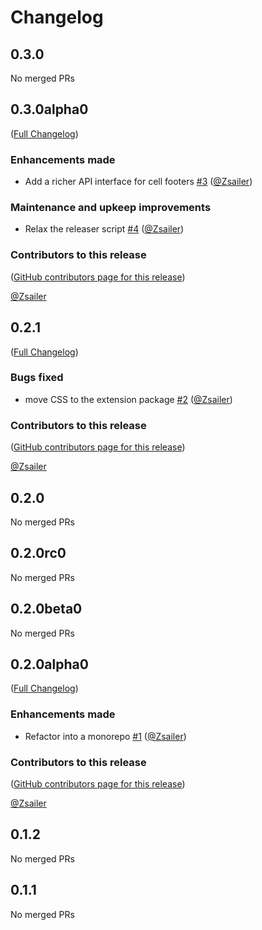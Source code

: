 # Changelog

<!-- <START NEW CHANGELOG ENTRY> -->

## 0.3.0

No merged PRs

<!-- <END NEW CHANGELOG ENTRY> -->

## 0.3.0alpha0

([Full Changelog](https://github.com/Zsailer/jupyterlab-cell-input-footer/compare/jupyterlab-cell-input-footer-extension@0.2.1...d3f6424ad6d80331346f7ff113cdcd3c9722ef1b))

### Enhancements made

- Add a richer API interface for cell footers [#3](https://github.com/Zsailer/jupyterlab-cell-input-footer/pull/3) ([@Zsailer](https://github.com/Zsailer))

### Maintenance and upkeep improvements

- Relax the releaser script [#4](https://github.com/Zsailer/jupyterlab-cell-input-footer/pull/4) ([@Zsailer](https://github.com/Zsailer))

### Contributors to this release

([GitHub contributors page for this release](https://github.com/Zsailer/jupyterlab-cell-input-footer/graphs/contributors?from=2024-12-20&to=2025-01-03&type=c))

[@Zsailer](https://github.com/search?q=repo%3AZsailer%2Fjupyterlab-cell-input-footer+involves%3AZsailer+updated%3A2024-12-20..2025-01-03&type=Issues)

## 0.2.1

([Full Changelog](https://github.com/Zsailer/jupyterlab-cell-input-footer/compare/jupyterlab-cell-input-footer-extension@0.2.0...e73ab03990e6c518616cf1eeb4ebc7c380c6b9df))

### Bugs fixed

- move CSS to the extension package [#2](https://github.com/Zsailer/jupyterlab-cell-input-footer/pull/2) ([@Zsailer](https://github.com/Zsailer))

### Contributors to this release

([GitHub contributors page for this release](https://github.com/Zsailer/jupyterlab-cell-input-footer/graphs/contributors?from=2024-12-19&to=2024-12-20&type=c))

[@Zsailer](https://github.com/search?q=repo%3AZsailer%2Fjupyterlab-cell-input-footer+involves%3AZsailer+updated%3A2024-12-19..2024-12-20&type=Issues)

## 0.2.0

No merged PRs

## 0.2.0rc0

No merged PRs

## 0.2.0beta0

No merged PRs

## 0.2.0alpha0

([Full Changelog](https://github.com/Zsailer/jupyterlab-cell-input-footer/compare/v0.1.2...ce350fa7a2ca1cb3f905d0ca70f1d8ec8f9322f1))

### Enhancements made

- Refactor into a monorepo [#1](https://github.com/Zsailer/jupyterlab-cell-input-footer/pull/1) ([@Zsailer](https://github.com/Zsailer))

### Contributors to this release

([GitHub contributors page for this release](https://github.com/Zsailer/jupyterlab-cell-input-footer/graphs/contributors?from=2024-12-16&to=2024-12-19&type=c))

[@Zsailer](https://github.com/search?q=repo%3AZsailer%2Fjupyterlab-cell-input-footer+involves%3AZsailer+updated%3A2024-12-16..2024-12-19&type=Issues)

## 0.1.2

No merged PRs

## 0.1.1

No merged PRs

